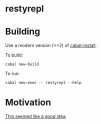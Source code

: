 # restyrepl

# Building

Use a modern version (>=2) of [cabal-install](https://www.haskell.org/cabal/).

To build:

    cabal new-build 

To run: 

    cabal new-exec -- restyrepl --help

# Motivation

[This seemed like a good
idea](https://www.reddit.com/r/haskell/comments/948s9q/running_ghci_in_background/).
